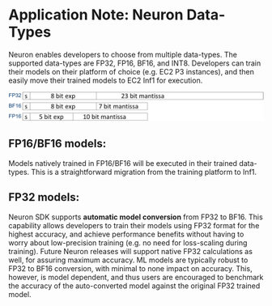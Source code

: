 # Application Note: Neuron Data-Types

Neuron enables developers to choose from multiple data-types. The supported data-types are FP32, FP16, BF16, and INT8. Developers can train their models on their platform of choice (e.g. EC2 P3 instances), and then easily move their trained models to EC2 Inf1 for execution.

![Image:](./images/data-types.png)


## FP16/BF16 models:

Models natively trained in FP16/BF16 will be executed in their trained data-types. This is a straightforward migration from the training platform to Inf1.


## FP32 models:
Neuron SDK supports **automatic model conversion** from FP32 to BF16. This capability allows developers to train their models using FP32 format for the highest accuracy, and achieve performance benefits without having to worry about low-precision training (e.g. no need for loss-scaling during training). Future Neuron releases will support native FP32 calculations as well, for assuring maximum accuracy.
ML models are typically robust to FP32 to BF16 conversion, with minimal to none impact on accuracy. This, however, is model dependent, and thus users are encouraged to benchmark the accuracy of the auto-converted model against the original FP32 trained model.


